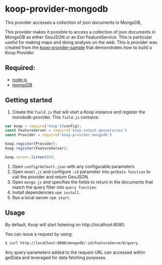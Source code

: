 # koop-provider-mongodb

This provider accesses a collection of json documents in MongoDB,


This provider makes it possible to access a collection of json documents in MongoDB as either GeoJSON or an Esri FeatureService. This is particular useful for making maps and doing analysis on the web.
This is provider was created from the [koop-provider-sample](https://github.com/koopjs/koop-provider-sample) that demonstrates how to build a Koop Provider.

## Required:
- [node.js](https://nodejs.org/es/)
- [mongoDB](https://docs.mongodb.com/manual/installation/)


## Getting started

1. Create the `field.js` that will start a Koop instance and register the mondodb-provider.
This `field.js` contains:
 ```js
 var koop = require('koop')(config);
 const FeatureServer = require('koop-output-geoservices')
 const Provider = require('koop-provider-mongodb')
 
 koop.register(Provider);
 koop.register(FeatureServer);
 
 koop.server.listen(80);
 ```
1. Open `config/default.json` with any configurable parameters
1. Open `model.js` and configure `:id` parameter into `getData function` to call the provider and return GeoJSON.
1. Open `mongo.js` and specifies the fields to return in the documents that match the query filter into `query function`.
1. Install dependencies `npm install`.
1. Run a local server `npm start`.

## Usage

By default, Koop will start listening on http://localhost:8080.

You can issue a request by using:

```sh
$ curl http://localhost:8080/mongodb/:id/FeatureServer0/query
```

Any query-parameters added to the request URL can accessed within getData and leveraged for data fetching purposes.
